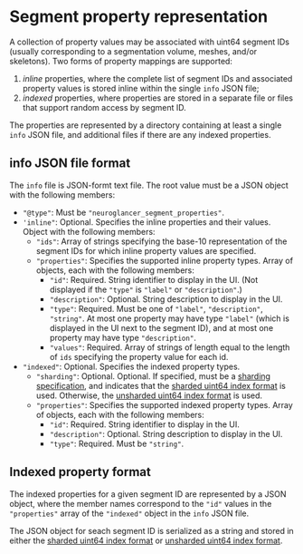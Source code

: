 # Segment property representation

A collection of property values may be associated with uint64 segment IDs (usually corresponding to
a segmentation volume, meshes, and/or skeletons).  Two forms of property mappings are supported:

1. *inline* properties, where the complete list of segment IDs and associated property values is
   stored inline within the single `info` JSON file;
2. *indexed* properties, where properties are stored in a separate file or files that support random
   access by segment ID.

The properties are represented by a directory containing at least a single `info` JSON file, and
additional files if there are any indexed properties.

## info JSON file format

The `info` file is JSON-formt text file.  The root value must be a JSON object with the following
members:

- `"@type"`: Must be `"neuroglancer_segment_properties"`.
- `'inline"`: Optional.  Specifies the inline properties and their values.  Object with the
  following members:
  - `"ids"`: Array of strings specifying the base-10 representation of the segment IDs for which
    inline property values are specified.
  - `"properties"`: Specifies the supported inline property types.  Array of objects, each with the following members:
    - `"id"`: Required.  String identifier to display in the UI.  (Not displayed if the `"type"` is
      `"label"` or `"description"`.)
    - `"description"`: Optional.  String description to display in the UI.
    - `"type"`: Required.  Must be one of `"label"`, `"description"`, `"string"`.  At most one
      property may have type `"label"` (which is displayed in the UI next to the segment ID), and at
      most one property may have type `"description"`.
    - `"values"`: Required.  Array of strings of length equal to the length of `ids` specifying the
      property value for each id.
- `"indexed"`: Optional.  Specifies the indexed property types.
  - `"sharding"`: Optional.  Optional.  If specified, must be a [sharding
    specification](./sharding.md#sharding-specification), and indicates that the [sharded uint64
    index format](./annotations.md#sharded-uint64-index) is used.  Otherwise, the [unsharded uint64 index
    format](./annotations.md#unsharded-uint64-index) is used.
  - `"properties"`: Specifies the supported indexed property types.  Array of objects, each with the following members:
    - `"id"`: Required.  String identifier to display in the UI.
    - `"description"`: Optional.  String description to display in the UI.
    - `"type"`: Required.  Must be `"string"`.

## Indexed property format

The indexed properties for a given segment ID are represented by a JSON object, where the member
names correspond to the `"id"` values in the `"properties"` array of the `"indexed"` object in the
`info` JSON file.

The JSON object for seach segment ID is serialized as a string and stored in either the [sharded
    uint64 index format](./annotations.md#sharded-uint64-index) or [unsharded uint64 index
    format](./annotations.md#unsharded-uint64-index).
